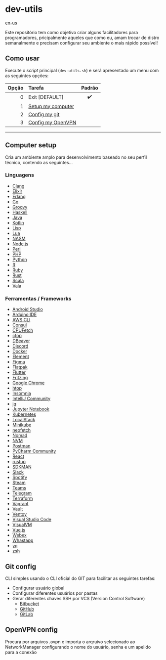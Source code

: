 # dev-utils

[en-us](../../../README.md)

Este repositório tem como objetivo criar alguns facilitadores para programadores, pricipalmente aqueles que como eu, amam trocar de distro semanalmente e precisam configurar seu ambiente o mais rápido possível!

## Como usar

Execute o _script_ principal (`dev-utils.sh`) e será apresentado um menu com as seguintes opções:

| Opção | Tarefa                               |       Padrão       |
| ----: | :----------------------------------- | :----------------: |
|     0 | Exit \[DEFAULT\]                     | :heavy_check_mark: |
|     1 | [Setup my computer](#computer-setup) |                    |
|     2 | [Config my git](#git-config)         |                    |
|     3 | [Config my OpenVPN](#openvpn-config) |                    |

---

## Computer setup

Cria um ambiente amplo para desenvolvimento baseado no seu perfil técnico, contendo as seguintes...

### Linguagens

-   [Clang](https://clang.llvm.org)
-   [Elixir](https://elixir-lang.org)
-   [Erlang](https://www.erlang.org)
-   [Go](https://golang.org)
-   [Groovy](https://groovy-lang.org)
-   [Haskell](https://www.haskell.org)
-   [Java](https://www.java.com)
-   [Kotlin](https://kotlinlang.org)
-   [Lisp](https://common-lisp.net)
-   [Lua](http://www.lua.org)
-   [NASM](https://www.nasm.us)
-   [Node.js](https://nodejs.org)
-   [Perl](https://www.perl.org)
-   [PHP](https://www.php.net)
-   [Python](https://www.python.org)
-   [R](https://www.r-project.org)
-   [Ruby](https://www.ruby-lang.org)
-   [Rust](https://www.rust-lang.org)
-   [Scala](https://www.scala-lang.org)
-   [Vala](https://wiki.gnome.org/Projects/Vala)

### Ferramentas / Frameworks

-   [Android Studio](https://developer.android.com/studio)
-   [Arduino IDE](https://www.arduino.cc/en/software)
-   [AWS CLI](https://aws.amazon.com/cli)
-   [Consul](https://www.consul.io)
-   [CPUFetch](https://github.com/Dr-Noob/cpufetch)
-   [ctop](https://github.com/bcicen/ctop)
-   [DBeaver](https://dbeaver.io)
-   [Discord](https://discord.com)
-   [Docker](https://www.docker.com)
-   [Element](https://matrix.org)
-   [Figma](https://www.figma.com/downloads)
-   [Flatpak](https://flatpak.org)
-   [Flutter](https://flutter.dev)
-   [Fritzing](https://fritzing.org)
-   [Google Chrome](https://www.google.com/chrome)
-   [htop](https://htop.dev)
-   [Insomnia](https://insomnia.rest)
-   [IntelliJ Community](https://www.jetbrains.com/idea/download)
-   [jq](https://stedolan.github.io/jq)
-   [Jupyter Notebook](https://jupyter.org)
-   [Kubernetes](https://kubernetes.io)
-   [LocalStack](https://github.com/localstack/localstack)
-   [Minikube](https://kubernetes.io)
-   [neofetch](https://github.com/dylanaraps/neofetch)
-   [Nomad](https://www.nomadproject.io)
-   [NVM](https://github.com/nvm-sh/nvm)
-   [Postman](https://www.postman.com)
-   [PyCharm Community](https://www.jetbrains.com/pycharm/download)
-   [React](https://reactjs.org)
-   [rustup](https://rustup.rs)
-   [SDKMAN](https://sdkman.io)
-   [Slack](https://slack.com)
-   [Spotify](https://www.spotify.com)
-   [Steam](https://store.steampowered.com)
-   [Teams](https://www.microsoft.com/pt-br/microsoft-teams/group-chat-software)
-   [Telegram](https://telegram.org)
-   [Terraform](https://www.terraform.io)
-   [Vagrant](https://www.vagrantup.com)
-   [Vault](https://www.vaultproject.io)
-   [Ventoy](https://www.ventoy.net)
-   [Visual Studio Code](https://code.visualstudio.com)
-   [VisualVM](https://visualvm.github.io)
-   [Vue.js](https://vuejs.org)
-   [Webex](https://www.webex.com)
-   [Whastapp](https://www.whatsapp.com)
-   [yq](https://github.com/mikefarah/yq)
-   [zsh](https://www.zsh.org)

## Git config

CLI simples usando o CLI oficial do GIT para facilitar as seguintes tarefas:

-   Configurar usuário global
-   Configurar diferentes usuários por pastas
-   Gerar diferentes chaves SSH por VCS (Version Control Software)
    -   [Bitbucket](https://bitbucket.org/)
    -   [GitHub](https://github.com/)
    -   [GitLab](https://gitlab.com/)

## OpenVPN config

Procura por arquivos .ovpn e importa o arqruivo selecionado ao NetworkManager configurando o nome do usuário, senha e um apelido para a conexão
